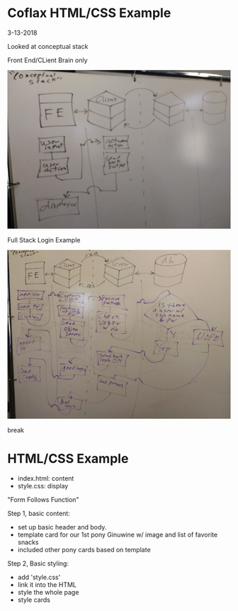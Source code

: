 Coflax HTML/CSS Example
===

3-13-2018

Looked at conceptual stack

Front End/CLient Brain only

![clientSide](clientSide.png)

Full Stack Login Example

![fullStack](fullStack.png)

break

HTML/CSS Example
===

- index.html: content
- style.css: display

"Form Follows Function"

Step 1, basic content:

- set up basic header and body.
- template card for our 1st pony Ginuwine w/ image and list of favorite snacks
- included other pony cards based on template

Step 2, Basic styling:

- add 'style.css'
- link it into the HTML
- style the whole page
- style cards
